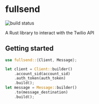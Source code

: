 # fullsend

![build status](https://img.shields.io/github/actions/workflow/status/tweakdeveloper/fullsend/build-and-test.yaml?style=flat-square)

A Rust library to interact with the Twilio API

## Getting started

```rust
use fullsend::{Client, Message};

let client = Client::builder()
    .account_sid(account_sid)
    .auth_token(auth_token)
    .build();
let message = Message::builder()
    .to(message_destination)
    .build();
```
